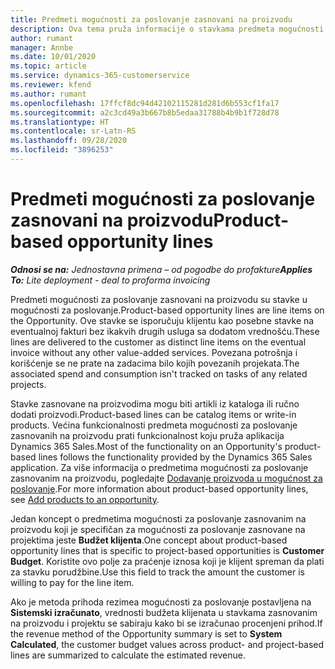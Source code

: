 ```yaml
---
title: Predmeti mogućnosti za poslovanje zasnovani na proizvodu
description: Ova tema pruža informacije o stavkama predmeta mogućnosti za poslovanje zasnovanim na proizvodu u usluzi Project Operations.
author: rumant
manager: Annbe
ms.date: 10/01/2020
ms.topic: article
ms.service: dynamics-365-customerservice
ms.reviewer: kfend
ms.author: rumant
ms.openlocfilehash: 17ffcf8dc94d42102115281d281d6b553cf1fa17
ms.sourcegitcommit: a2c3cd49a3b667b8b5edaa31788b4b9b1f728d78
ms.translationtype: HT
ms.contentlocale: sr-Latn-RS
ms.lasthandoff: 09/28/2020
ms.locfileid: "3896253"
---
```

# <a name="product-based-opportunity-lines"></a><span data-ttu-id="4b092-103">Predmeti mogućnosti za poslovanje zasnovani na proizvodu</span><span class="sxs-lookup"><span data-stu-id="4b092-103">Product-based opportunity lines</span></span>

<span data-ttu-id="4b092-104">_**Odnosi se na:** Jednostavna primena – od pogodbe do profakture_</span><span class="sxs-lookup"><span data-stu-id="4b092-104">_**Applies To:** Lite deployment - deal to proforma invoicing_</span></span>

<span data-ttu-id="4b092-105">Predmeti mogućnosti za poslovanje zasnovani na proizvodu su stavke u mogućnosti za poslovanje.</span><span class="sxs-lookup"><span data-stu-id="4b092-105">Product-based opportunity lines are line items on the Opportunity.</span></span> <span data-ttu-id="4b092-106">Ove stavke se isporučuju klijentu kao posebne stavke na eventualnoj fakturi bez ikakvih drugih usluga sa dodatom vrednošću.</span><span class="sxs-lookup"><span data-stu-id="4b092-106">These lines are delivered to the customer as distinct line items on the eventual invoice without any other value-added services.</span></span> <span data-ttu-id="4b092-107">Povezana potrošnja i korišćenje se ne prate na zadacima bilo kojih povezanih projekata.</span><span class="sxs-lookup"><span data-stu-id="4b092-107">The associated spend and consumption isn't tracked on tasks of any related projects.</span></span>

<span data-ttu-id="4b092-108">Stavke zasnovane na proizvodima mogu biti artikli iz kataloga ili ručno dodati proizvodi.</span><span class="sxs-lookup"><span data-stu-id="4b092-108">Product-based lines can be catalog items or write-in products.</span></span> <span data-ttu-id="4b092-109">Većina funkcionalnosti predmeta mogućnosti za poslovanje zasnovanih na proizvodu prati funkcionalnost koju pruža aplikacija Dynamics 365 Sales.</span><span class="sxs-lookup"><span data-stu-id="4b092-109">Most of the functionality on an Opportunity's product-based lines follows the functionality provided by the Dynamics 365 Sales application.</span></span> <span data-ttu-id="4b092-110">Za više informacija o predmetima mogućnosti za poslovanje zasnovanim na proizvodu, pogledajte [Dodavanje proizvoda u mogućnost za poslovanje](https://docs.microsoft.com/dynamics365/sales-enterprise/add-products-opportunity).</span><span class="sxs-lookup"><span data-stu-id="4b092-110">For more information about product-based opportunity lines, see [Add products to an opportunity](https://docs.microsoft.com/dynamics365/sales-enterprise/add-products-opportunity).</span></span>

<span data-ttu-id="4b092-111">Jedan koncept o predmetima mogućnosti za poslovanje zasnovanim na proizvodu koji je specifičan za mogućnosti za poslovanje zasnovane na projektima jeste **Budžet klijenta**.</span><span class="sxs-lookup"><span data-stu-id="4b092-111">One concept about product-based opportunity lines that is specific to project-based opportunities is **Customer Budget**.</span></span> <span data-ttu-id="4b092-112">Koristite ovo polje za praćenje iznosa koji je klijent spreman da plati za stavku porudžbine.</span><span class="sxs-lookup"><span data-stu-id="4b092-112">Use this field to track the amount the customer is willing to pay for the line item.</span></span>

<span data-ttu-id="4b092-113">Ako je metoda prihoda rezimea mogućnosti za poslovanje postavljena na **Sistemski izračunato**, vrednosti budžeta klijenata u stavkama zasnovanim na proizvodu i projektu se sabiraju kako bi se izračunao procenjeni prihod.</span><span class="sxs-lookup"><span data-stu-id="4b092-113">If the revenue method of the Opportunity summary is set to **System Calculated**, the customer budget values across product- and project-based lines are summarized to calculate the estimated revenue.</span></span>
